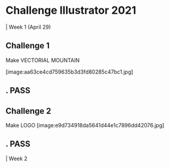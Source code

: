 # Challenge Illustrator 2021
| Week 1 (April 29)
## Challenge 1
Make VECTORIAL MOUNTAIN

[image:aa63ce4cd759635b3d3fd80285c47bc1.jpg]

. PASS 
---

## Challenge 2
Make LOGO
[image:e9d734918da5641d44e1c7896dd42076.jpg]

. PASS
---

| Week 2
